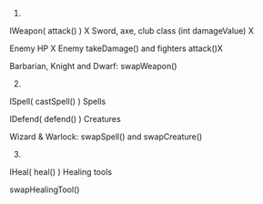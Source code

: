 1. 
IWeapon( attack() ) X
Sword, axe, club class (int damageValue) X

Enemy HP X
Enemy takeDamage() and fighters attack()X

Barbarian, Knight and Dwarf: swapWeapon()

2.
ISpell( castSpell() )
Spells

IDefend( defend() )
Creatures

Wizard & Warlock: swapSpell() and swapCreature()

3.
IHeal( heal() )
Healing tools

swapHealingTool()